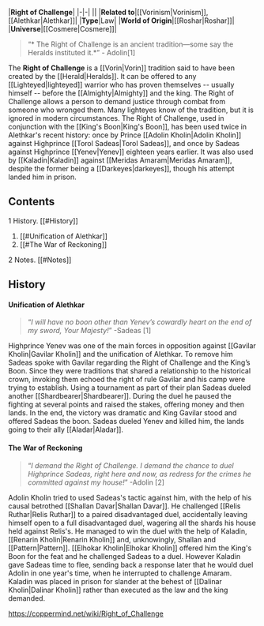 |**Right of Challenge**|
|-|-|
||
|**Related to**|[[Vorinism\|Vorinism]], [[Alethkar\|Alethkar]]|
|**Type**|Law|
|**World of Origin**|[[Roshar\|Roshar]]|
|**Universe**|[[Cosmere\|Cosmere]]|

>“* The Right of Challenge is an ancient tradition—some say the Heralds instituted it.*”
\- Adolin[1]


The **Right of Challenge** is a [[Vorin\|Vorin]] tradition said to have been created by the [[Herald\|Heralds]]. It can be offered to any [[Lighteyed\|lighteyed]] warrior who has proven themselves -- usually himself -- before the [[Almighty\|Almighty]] and the king.
The Right of Challenge allows a person to demand justice through combat from someone who wronged them. Many lighteyes know of the tradition, but it is ignored in modern circumstances. The Right of Challenge, used in conjunction with the [[King's Boon\|King's Boon]], has been used twice in Alethkar's recent history: once by Prince [[Adolin Kholin\|Adolin Kholin]] against Highprince [[Torol Sadeas\|Torol Sadeas]], and once by Sadeas against Highprince [[Yenev\|Yenev]] eighteen years earlier. It was also used by [[Kaladin\|Kaladin]] against [[Meridas Amaram\|Meridas Amaram]], despite the former being a [[Darkeyes\|darkeyes]], though his attempt landed him in prison.

## Contents

1 History. [[#History]] 

1. [[#Unification of Alethkar]] 
1. [[#The War of Reckoning]] 


2 Notes. [[#Notes]] 


## History
#### Unification of Alethkar
>“*I will have no boon other than Yenev’s cowardly heart on the end of my sword, Your Majesty!*”
\-Sadeas [1]


Highprince Yenev was one of the main forces in opposition against [[Gavilar Kholin\|Gavilar Kholin]] and the unification of Alethkar. To remove him Sadeas spoke with Gavilar regarding the Right of Challenge and the King’s Boon. Since they were traditions that shared a relationship to the historical crown, invoking them echoed the right of rule Gavilar and his camp were trying to establish. Using a tournament as part of their plan Sadeas dueled another [[Shardbearer\|Shardbearer]]. During the duel he paused the fighting at several points and raised the stakes, offering money and then lands. In the end, the victory was dramatic and King Gavilar stood and offered Sadeas the boon. Sadeas dueled Yenev and killed him, the lands going to their ally [[Aladar\|Aladar]]. 

#### The War of Reckoning
>“*I demand the Right of Challenge. I demand the chance to duel Highprince Sadeas, right here and now, as redress for the crimes he committed against my house!*”
\-Adolin [2]


Adolin Kholin tried to used Sadeas's tactic against him, with the help of his causal betrothed [[Shallan Davar\|Shallan Davar]].  He challenged [[Relis Ruthar\|Relis Ruthar]] to a paired disadvantaged duel, accidentally leaving himself open to a full disadvantaged duel, wagering all the shards his house held against Relis's. He managed to win the duel with the help of Kaladin, [[Renarin Kholin\|Renarin Kholin]] and, unknowingly, Shallan and [[Pattern\|Pattern]]. [[Elhokar Kholin\|Elhokar Kholin]] offered him the King's Boon for the feat and he challenged Sadeas to a duel. However Kaladin gave Sadeas time to flee, sending back a response later that he would duel Adolin in one year's time, when he interrupted to challenge Amaram.  Kaladin was placed in prison for slander at the behest of [[Dalinar Kholin\|Dalinar Kholin]] rather than executed as the law and the king demanded. 



https://coppermind.net/wiki/Right_of_Challenge